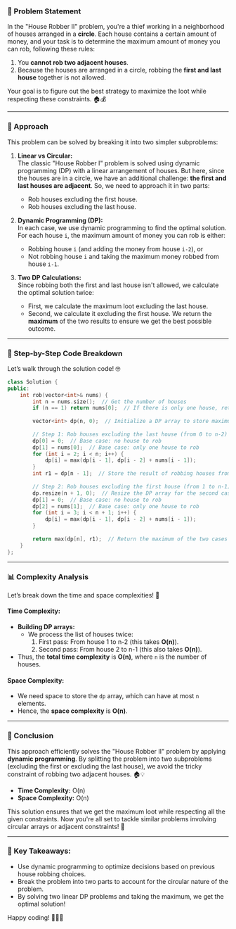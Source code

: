 ### 🚨 Problem Statement

In the "House Robber II" problem, you're a thief working in a neighborhood of houses arranged in a **circle**. Each house contains a certain amount of money, and your task is to determine the maximum amount of money you can rob, following these rules:

1. You **cannot rob two adjacent houses**.
2. Because the houses are arranged in a circle, robbing the **first and last house** together is not allowed.

Your goal is to figure out the best strategy to maximize the loot while respecting these constraints. 🏠💰

---

### 🧠 Approach

This problem can be solved by breaking it into two simpler subproblems: 

1. **Linear vs Circular:**  
   The classic "House Robber I" problem is solved using dynamic programming (DP) with a linear arrangement of houses. But here, since the houses are in a circle, we have an additional challenge: **the first and last houses are adjacent**. So, we need to approach it in two parts:
   - Rob houses excluding the first house.
   - Rob houses excluding the last house.

2. **Dynamic Programming (DP):**  
   In each case, we use dynamic programming to find the optimal solution. For each house `i`, the maximum amount of money you can rob is either:
   - Robbing house `i` (and adding the money from house `i-2`), or
   - Not robbing house `i` and taking the maximum money robbed from house `i-1`.

3. **Two DP Calculations:**  
   Since robbing both the first and last house isn't allowed, we calculate the optimal solution twice:
   - First, we calculate the maximum loot excluding the last house.
   - Second, we calculate it excluding the first house.
   We return the **maximum** of the two results to ensure we get the best possible outcome.

---

### 🔨 Step-by-Step Code Breakdown

Let’s walk through the solution code! 🤓

```cpp
class Solution {
public:
    int rob(vector<int>& nums) {
        int n = nums.size();  // Get the number of houses
        if (n == 1) return nums[0];  // If there is only one house, return the value of that house
        
        vector<int> dp(n, 0);  // Initialize a DP array to store maximum robbed values
        
        // Step 1: Rob houses excluding the last house (from 0 to n-2)
        dp[0] = 0;  // Base case: no house to rob
        dp[1] = nums[0];  // Base case: only one house to rob
        for (int i = 2; i < n; i++) {
            dp[i] = max(dp[i - 1], dp[i - 2] + nums[i - 1]);
        }
        int r1 = dp[n - 1];  // Store the result of robbing houses from 0 to n-2
        
        // Step 2: Rob houses excluding the first house (from 1 to n-1)
        dp.resize(n + 1, 0);  // Resize the DP array for the second case
        dp[1] = 0;  // Base case: no house to rob
        dp[2] = nums[1];  // Base case: only one house to rob
        for (int i = 3; i < n + 1; i++) {
            dp[i] = max(dp[i - 1], dp[i - 2] + nums[i - 1]);
        }
        
        return max(dp[n], r1);  // Return the maximum of the two cases
    }
};
```

---

### 📊 Complexity Analysis

Let’s break down the time and space complexities! 🧮

#### Time Complexity:
- **Building DP arrays:**
  - We process the list of houses twice:
    1. First pass: From house 1 to n-2 (this takes **O(n)**).
    2. Second pass: From house 2 to n-1 (this also takes **O(n)**).
- Thus, the **total time complexity** is **O(n)**, where `n` is the number of houses.

#### Space Complexity:
- We need space to store the `dp` array, which can have at most `n` elements.
- Hence, the **space complexity** is **O(n)**.

---

### 🎯 Conclusion

This approach efficiently solves the "House Robber II" problem by applying **dynamic programming**. By splitting the problem into two subproblems (excluding the first or excluding the last house), we avoid the tricky constraint of robbing two adjacent houses. 🏠💡

- **Time Complexity:** O(n)
- **Space Complexity:** O(n)

This solution ensures that we get the maximum loot while respecting all the given constraints. Now you're all set to tackle similar problems involving circular arrays or adjacent constraints! 🚀

---

### 🔑 Key Takeaways:
- Use dynamic programming to optimize decisions based on previous house robbing choices.
- Break the problem into two parts to account for the circular nature of the problem.
- By solving two linear DP problems and taking the maximum, we get the optimal solution!

Happy coding! 👨‍💻✨